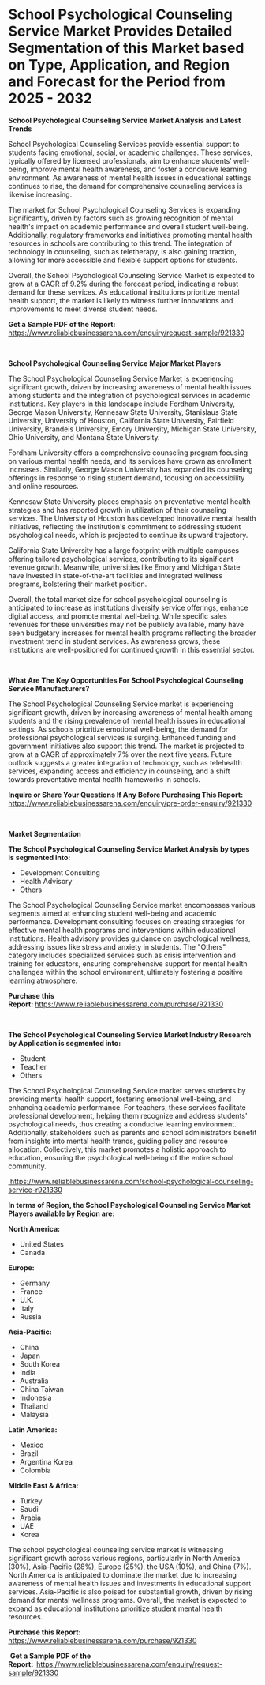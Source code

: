 <p><h1>School Psychological Counseling Service Market Provides Detailed Segmentation of this Market based on Type, Application, and Region and Forecast for the Period from 2025 - 2032</h1></p><p><strong>School Psychological Counseling Service Market Analysis and Latest Trends</strong></p>
<p><p>School Psychological Counseling Services provide essential support to students facing emotional, social, or academic challenges. These services, typically offered by licensed professionals, aim to enhance students’ well-being, improve mental health awareness, and foster a conducive learning environment. As awareness of mental health issues in educational settings continues to rise, the demand for comprehensive counseling services is likewise increasing.</p><p>The market for School Psychological Counseling Services is expanding significantly, driven by factors such as growing recognition of mental health's impact on academic performance and overall student well-being. Additionally, regulatory frameworks and initiatives promoting mental health resources in schools are contributing to this trend. The integration of technology in counseling, such as teletherapy, is also gaining traction, allowing for more accessible and flexible support options for students.</p><p>Overall, the School Psychological Counseling Service Market is expected to grow at a CAGR of 9.2% during the forecast period, indicating a robust demand for these services. As educational institutions prioritize mental health support, the market is likely to witness further innovations and improvements to meet diverse student needs.</p></p>
<p><strong>Get a Sample PDF of the Report:&nbsp;</strong> <a href="https://www.reliablebusinessarena.com/enquiry/request-sample/921330?utm_campaign=3276&utm_medium=2&utm_source=Github&utm_content=ia&utm_term=18042025&utm_id=school-psychological-counseling-service">https://www.reliablebusinessarena.com/enquiry/request-sample/921330</a></p>
<p>&nbsp;</p>
<p><strong>School Psychological Counseling Service Major Market Players</strong></p>
<p><p>The School Psychological Counseling Service Market is experiencing significant growth, driven by increasing awareness of mental health issues among students and the integration of psychological services in academic institutions. Key players in this landscape include Fordham University, George Mason University, Kennesaw State University, Stanislaus State University, University of Houston, California State University, Fairfield University, Brandeis University, Emory University, Michigan State University, Ohio University, and Montana State University.</p><p>Fordham University offers a comprehensive counseling program focusing on various mental health needs, and its services have grown as enrollment increases. Similarly, George Mason University has expanded its counseling offerings in response to rising student demand, focusing on accessibility and online resources.</p><p>Kennesaw State University places emphasis on preventative mental health strategies and has reported growth in utilization of their counseling services. The University of Houston has developed innovative mental health initiatives, reflecting the institution's commitment to addressing student psychological needs, which is projected to continue its upward trajectory.</p><p>California State University has a large footprint with multiple campuses offering tailored psychological services, contributing to its significant revenue growth. Meanwhile, universities like Emory and Michigan State have invested in state-of-the-art facilities and integrated wellness programs, bolstering their market position.</p><p>Overall, the total market size for school psychological counseling is anticipated to increase as institutions diversify service offerings, enhance digital access, and promote mental well-being. While specific sales revenues for these universities may not be publicly available, many have seen budgetary increases for mental health programs reflecting the broader investment trend in student services. As awareness grows, these institutions are well-positioned for continued growth in this essential sector.</p></p>
<p>&nbsp;</p>
<p><strong>What Are The Key Opportunities For School Psychological Counseling Service Manufacturers?</strong></p>
<p><p>The School Psychological Counseling Service market is experiencing significant growth, driven by increasing awareness of mental health among students and the rising prevalence of mental health issues in educational settings. As schools prioritize emotional well-being, the demand for professional psychological services is surging. Enhanced funding and government initiatives also support this trend. The market is projected to grow at a CAGR of approximately 7% over the next five years. Future outlook suggests a greater integration of technology, such as telehealth services, expanding access and efficiency in counseling, and a shift towards preventative mental health frameworks in schools.</p></p>
<p><strong>Inquire or Share Your Questions If Any Before Purchasing This Report:</strong> <a href="https://www.reliablebusinessarena.com/enquiry/pre-order-enquiry/921330?utm_campaign=3276&utm_medium=2&utm_source=Github&utm_content=ia&utm_term=18042025&utm_id=school-psychological-counseling-service">https://www.reliablebusinessarena.com/enquiry/pre-order-enquiry/921330</a></p>
<p>&nbsp;</p>
<p><strong>Market Segmentation</strong></p>
<p><strong>The School Psychological Counseling Service Market Analysis by types is segmented into:</strong></p>
<p><ul><li>Development Consulting</li><li>Health Advisory</li><li>Others</li></ul></p>
<p><p>The School Psychological Counseling Service market encompasses various segments aimed at enhancing student well-being and academic performance. Development consulting focuses on creating strategies for effective mental health programs and interventions within educational institutions. Health advisory provides guidance on psychological wellness, addressing issues like stress and anxiety in students. The "Others" category includes specialized services such as crisis intervention and training for educators, ensuring comprehensive support for mental health challenges within the school environment, ultimately fostering a positive learning atmosphere.</p></p>
<p><strong>Purchase this Report:&nbsp;</strong><a href="https://www.reliablebusinessarena.com/purchase/921330?utm_campaign=3276&utm_medium=2&utm_source=Github&utm_content=ia&utm_term=18042025&utm_id=school-psychological-counseling-service">https://www.reliablebusinessarena.com/purchase/921330</a></p>
<p>&nbsp;</p>
<p><strong>The School Psychological Counseling Service Market Industry Research by Application is segmented into:</strong></p>
<p><ul><li>Student</li><li>Teacher</li><li>Others</li></ul></p>
<p><p>The School Psychological Counseling Service market serves students by providing mental health support, fostering emotional well-being, and enhancing academic performance. For teachers, these services facilitate professional development, helping them recognize and address students' psychological needs, thus creating a conducive learning environment. Additionally, stakeholders such as parents and school administrators benefit from insights into mental health trends, guiding policy and resource allocation. Collectively, this market promotes a holistic approach to education, ensuring the psychological well-being of the entire school community.</p></p>
<p><a href="https://www.reliablebusinessarena.com/school-psychological-counseling-service-r921330?utm_campaign=3276&utm_medium=2&utm_source=Github&utm_content=ia&utm_term=18042025&utm_id=school-psychological-counseling-service">&nbsp;https://www.reliablebusinessarena.com/school-psychological-counseling-service-r921330</a></p>
<p><strong>In terms of Region, the School Psychological Counseling Service Market Players available by Region are:</strong></p>
<p>
    <p> <strong> North America: </strong>
        <ul>
            <li>United States</li>
            <li>Canada</li>
        </ul>
        </p> 
    <p> <strong> Europe: </strong>
        <ul>
            <li>Germany</li>
            <li>France</li>
            <li>U.K.</li>
            <li>Italy</li>
            <li>Russia</li>
        </ul>
        </p> 
    <p> <strong> Asia-Pacific: </strong>
        <ul>
            <li>China</li>
            <li>Japan</li>
            <li>South Korea</li>
            <li>India</li>
            <li>Australia</li>
            <li>China Taiwan</li>
            <li>Indonesia</li>
            <li>Thailand</li>
            <li>Malaysia</li>
        </ul>
        </p> 
    <p> <strong> Latin America: </strong>
        <ul>
            <li>Mexico</li>
            <li>Brazil</li>
            <li>Argentina Korea</li>
            <li>Colombia</li>
        </ul>
        </p> 
    <p> <strong> Middle East & Africa: </strong>
        <ul>
            <li>Turkey</li>
            <li>Saudi</li>
            <li>Arabia</li>
            <li>UAE</li>
            <li>Korea</li>
        </ul>
    </p>
    </p>
<p><p>The school psychological counseling service market is witnessing significant growth across various regions, particularly in North America (30%), Asia-Pacific (28%), Europe (25%), the USA (10%), and China (7%). North America is anticipated to dominate the market due to increasing awareness of mental health issues and investments in educational support services. Asia-Pacific is also poised for substantial growth, driven by rising demand for mental wellness programs. Overall, the market is expected to expand as educational institutions prioritize student mental health resources.</p></p>
<p><strong>Purchase this Report: </strong><a href="https://www.reliablebusinessarena.com/purchase/921330?utm_campaign=3276&utm_medium=2&utm_source=Github&utm_content=ia&utm_term=18042025&utm_id=school-psychological-counseling-service">https://www.reliablebusinessarena.com/purchase/921330</a></p>
<p>&nbsp;<strong>Get a Sample PDF of the Report:&nbsp;&nbsp;</strong><a href="https://www.reliablebusinessarena.com/enquiry/request-sample/921330?utm_campaign=3276&utm_medium=2&utm_source=Github&utm_content=ia&utm_term=18042025&utm_id=school-psychological-counseling-service">https://www.reliablebusinessarena.com/enquiry/request-sample/921330</a></p>
<p><strong></strong></p>
<p><p></p><p></p><p></p></p>